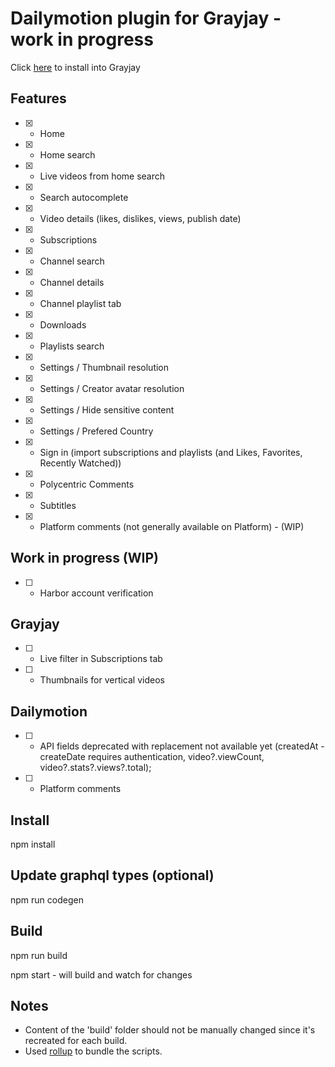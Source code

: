 # Dailymotion plugin for Grayjay - work in progress

Click [here](https://stefancruz.github.io/GrayjayDailymotion/index.html) to install into Grayjay

## Features
- [x] - Home
- [x] - Home search
- [x] - Live videos from home search
- [x] - Search autocomplete
- [x] - Video details (likes, dislikes, views, publish date)
- [x] - Subscriptions
- [x] - Channel search
- [x] - Channel details
- [x] - Channel playlist tab
- [x] - Downloads
- [x] - Playlists search
- [x] - Settings / Thumbnail resolution
- [x] - Settings / Creator avatar resolution
- [x] - Settings / Hide sensitive content
- [x] - Settings / Prefered Country
- [x] - Sign in (import subscriptions and playlists (and Likes, Favorites, Recently Watched))
- [x] - Polycentric Comments
- [x] - Subtitles
- [x] - Platform comments (not generally available on Platform) - (WIP)

## Work in progress (WIP)

- [ ] - Harbor account verification


## Grayjay
- [ ] - Live filter in Subscriptions tab
- [ ] - Thumbnails for vertical videos

## Dailymotion
- [ ] - API fields deprecated with replacement not available yet (createdAt - createDate requires authentication, video?.viewCount, video?.stats?.views?.total);
- [ ] - Platform comments

## Install
npm install

## Update graphql types (optional)

npm run codegen

## Build

npm run build

npm start - will build and watch for changes

## Notes
- Content of the 'build' folder should not be manually changed since it's recreated for each build. 
- Used [rollup](https://rollupjs.org/) to bundle the scripts.